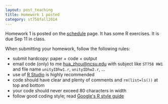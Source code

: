 ```yaml
---
layout: post_teaching
title: Homework 1 posted
category: st758fall2014
---
```


Homework 1 is posted on the [schedule](../../../schedule.html) page. It has some R exercises. It is due Sep 11 in class.

When submitting your homework, follow the following rules:  
* submit hardcopy: paper + code + output  
* email code (only) to me <hua_zhou@ncsu.edu> with subject like `ST758 HW1` and file name `unityIDhw1.r`, `unityIDhw2.r`, ...  
* use of [R Studio](http://www.rstudio.com/) is highly recommended  
* code should have clear and plenty of comments and `rm(list=ls())` at top and bottom  
* your code should never exceed 80 characters in width  
* follow good coding style; read [Google's R style guide](http://google-styleguide.googlecode.com/svn/trunk/Rguide.xml)

